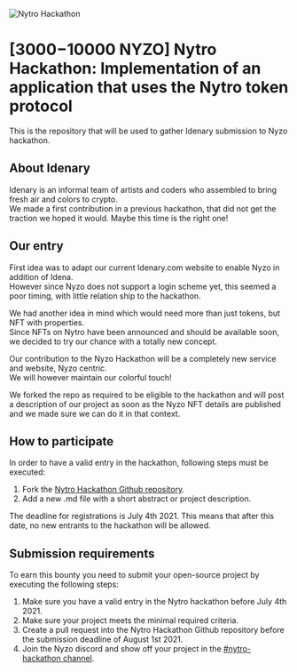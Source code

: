 ![Nytro Hackathon](https://user-images.githubusercontent.com/64868886/118121274-84b6e100-b3f1-11eb-851f-e7ef3e5282d3.png)

# [$3000-$10000 NYZO] Nytro Hackathon: Implementation of an application that uses the Nytro token protocol

This is the repository that will be used to gather Idenary submission to Nyzo hackathon.

## About Idenary

Idenary is an informal team of artists and coders who assembled to bring fresh air and colors to crypto.  
We made a first contribution in a previous hackathon, that did not get the traction we hoped it would. Maybe this time is the right one!

## Our entry

First idea was to adapt our current Idenary.com website to enable Nyzo in addition of Idena.  
However since Nyzo does not support a login scheme yet, this seemed a poor timing, with little relation ship to the hackathon.

We had another idea in mind which would need more than just tokens, but NFT with properties.  
Since NFTs on Nytro have been announced and should be available soon, we decided to try our chance with a totally new concept.

Our contribution to the Nyzo Hackathon will be a completely new service and website, Nyzo centric.  
We will however maintain our colorful touch!

We forked the repo as required to be eligible to the hackathon and will post a description of our project as soon as the Nyzo NFT details are published and we made sure we can do it in that context.


## How to participate
In order to have a valid entry in the hackathon, following steps must be executed:
1. Fork the [Nytro Hackathon Github repository](https://github.com/Open-Nyzo/Nytro-Hackathon).
2. Add a new .md file with a short abstract or project description.

The deadline for registrations is July 4th 2021. This means that after this date, no new entrants to the hackathon will be allowed.


## Submission requirements
To earn this bounty you need to submit your open-source project by executing the following steps:
1. Make sure you have a valid entry in the Nytro hackathon before July 4th 2021.
2. Make sure your project meets the minimal required criteria.
3. Create a pull request into the Nytro Hackathon Github repository before the submission deadline of August 1st 2021.
4. Join the Nyzo discord and show off your project in the [#nytro-hackathon channel](https://discord.gg/c3dxE5C6K3).


